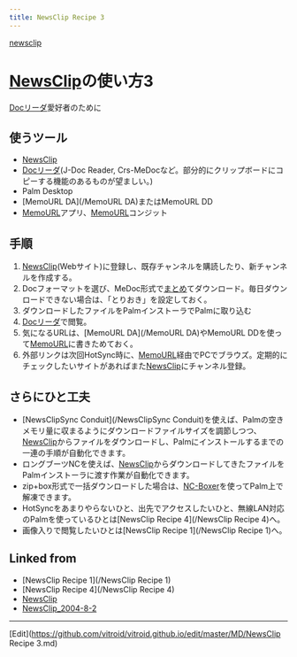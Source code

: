 ```yaml
---
title: NewsClip Recipe 3
---
```

[newsclip](/newsclip)


# [NewsClip](/NewsClip)の使い方3

[Docリーダ](/Docリーダ)愛好者のために


## 使うツール

* [NewsClip](/NewsClip)
* [Docリーダ](/Docリーダ)(J-Doc Reader, Crs-MeDocなど。部分的にクリップボードにコピーする機能のあるものが望ましい。)
* Palm Desktop
* [MemoURL DA](/MemoURL DA)またはMemoURL DD
* [MemoURL](/MemoURL)アプリ、[MemoURL](/MemoURL)コンジット

## 手順

1. [NewsClip](/NewsClip)(Webサイト)に登録し、既存チャンネルを購読したり、新チャンネルを作成する。
1. Docフォーマットを選び、MeDoc形式で[まとめ](/まとめ)てダウンロード。毎日ダウンロードできない場合は、「とりおき」を設定しておく。
1. ダウンロードしたファイルをPalmインストーラでPalmに取り込む
1. [Docリーダ](/Docリーダ)で閲覧。
1. 気になるURLは、[MemoURL DA](/MemoURL DA)やMemoURL DDを使って[MemoURL](/MemoURL)に書きためておく。
1. 外部リンクは次回HotSync時に、[MemoURL](/MemoURL)経由でPCでブラウズ。定期的にチェックしたいサイトがあればまた[NewsClip](/NewsClip)にチャンネル登録。

## さらにひと工夫

* [NewsClipSync Conduit](/NewsClipSync Conduit)を使えば、Palmの空きメモリ量に収まるようにダウンロードファイルサイズを調節しつつ、[NewsClip](/NewsClip)からファイルをダウンロードし、Palmにインストールするまでの一連の手順が自動化できます。
* ロングブーツNCを使えば、[NewsClip](/NewsClip)からダウンロードしてきたファイルをPalmインストーラに渡す作業が自動化できます。
* zip+box形式で一括ダウンロードした場合は、[NC-Boxer](/NC-Boxer)を使ってPalm上で解凍できます。
* HotSyncをあまりやらないひと、出先でアクセスしたいひと、無線LAN対応のPalmを使っているひとは[NewsClip Recipe 4](/NewsClip Recipe 4)へ。
* 画像入りで閲覧したいひとは[NewsClip Recipe 1](/NewsClip Recipe 1)へ。
## Linked from

* [NewsClip Recipe 1](/NewsClip Recipe 1)
* [NewsClip Recipe 4](/NewsClip Recipe 4)
* [NewsClip](/NewsClip)
* [NewsClip_2004-8-2](/NewsClip_2004-8-2)


----
[Edit](https://github.com/vitroid/vitroid.github.io/edit/master/MD/NewsClip Recipe 3.md)
